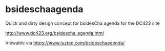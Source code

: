 # bsideschaagenda
Quick and dirty design concept for bsidesCha agenda for the DC423 site

http://www.dc423.org/bsidescha_agenda.html

Viewable via https://www.juzten.com/bsideschaagenda/
